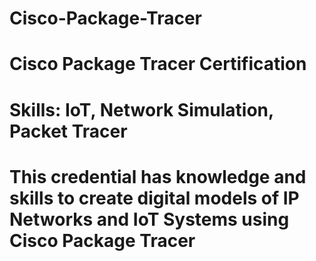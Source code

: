 # Cisco-Package-Tracer
# Cisco Package Tracer Certification
# Skills: IoT, Network Simulation, Packet Tracer
# This credential has knowledge and skills to create digital models of IP Networks and IoT Systems using Cisco Package Tracer
